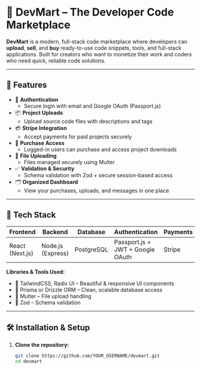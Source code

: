 # 🛒 DevMart – The Developer Code Marketplace

**DevMart** is a modern, full-stack code marketplace where developers can **upload**, **sell**, and **buy** ready-to-use code snippets, tools, and full-stack applications. Built for creators who want to monetize their work and coders who need quick, reliable code solutions.

---

## 🚀 Features

- 🔐 **Authentication**
  - Secure login with email and Google OAuth (Passport.js)
- 📦 **Project Uploads**
  - Upload source code files with descriptions and tags
- 💳 **Stripe Integration**
  - Accept payments for paid projects securely
- 🧾 **Purchase Access**
  - Logged-in users can purchase and access project downloads
- 📁 **File Uploading**
  - Files managed securely using Multer
- ✅ **Validation & Security**
  - Schema validation with Zod + secure session-based access
- 🗂️ **Organized Dashboard**
  - View your purchases, uploads, and messages in one place

---

## 🧱 Tech Stack

| Frontend      | Backend        | Database      | Authentication    | Payments |
|---------------|----------------|----------------|--------------------|----------|
| React (Next.js) | Node.js (Express) | PostgreSQL     | Passport.js + JWT + Google OAuth | Stripe   |

**Libraries & Tools Used:**
- 🧰 TailwindCSS, Radix UI – Beautiful & responsive UI components
- 🔄 Prisma or Drizzle ORM – Clean, scalable database access
- 📂 Multer – File upload handling
- 🔐 Zod – Schema validation

---

## 🛠️ Installation & Setup

1. **Clone the repository:**
   ```bash
   git clone https://github.com/YOUR_USERNAME/devmart.git
   cd devmart
